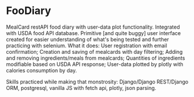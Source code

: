 # FooDiary
 MealCard restAPI food diary with user-data plot functionality.
 Integrated with  USDA food API database.
Primitive [and quite buggy] user interface created for easier understanding of what's being tested and further practicing with selenium.
What it does:
User registration with email confirmation;
Creation and saving of mealcards with day filtering;
Adding and removing ingredients/meals from mealcards;
Quantities of ingredients modifiable based on USDA API response;
User-data plotted by plotly with calories consumption by day.


Skills practiced while making that monstrosity:
Django/Django REST/Django ORM, postgresql, vanilla JS with fetch api, plotly, json parsing.  
